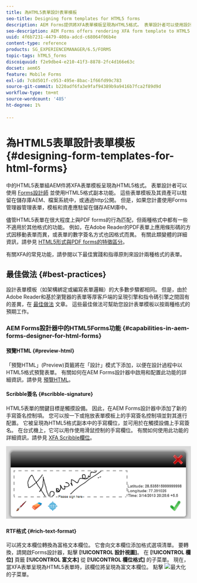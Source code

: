 ```yaml
---
title: 為HTML5表單設計表單模板
seo-title: Designing form templates for HTML5 forms
description: AEM Forms提供將XFA表單模板呈現為HTML5格式。 表單設計者可以使用設計器設計表單模板，並使用HTML5格式副本功能。
seo-description: AEM Forms offers rendering XFA form template to HTML5 format. Form designers can design form templates using Designer and use the HTML5 rendition capability.
uuid: 4f6b7231-4479-400a-adcd-c68064f06b4e
content-type: reference
products: SG_EXPERIENCEMANAGER/6.5/FORMS
topic-tags: hTML5_forms
discoiquuid: f2e9dbe4-e210-41f3-8878-2fc4d166e63c
docset: aem65
feature: Mobile Forms
exl-id: 7c8d501f-c953-495e-8bac-1f66fd99c783
source-git-commit: b220adf6fa3e9faf94389b9a9416b7fca2f89d9d
workflow-type: tm+mt
source-wordcount: '485'
ht-degree: 1%

---
```


# 為HTML5表單設計表單模板{#designing-form-templates-for-html-forms}

中的HTML5表單組AEM件將XFA表單模板呈現為HTML5格式。 表單設計者可以使用 [Forms設計師](https://www.adobe.com/go/learn_aemforms_designer_63_tw) 並使用HTML5格式副本功能。 這些表單模板及其資產可以駐留在儲存庫AEM、檔案系統中，或通過http公開。 但是，如果您計畫使用Forms管理器管理表單，模板和資產應駐留在儲存AEM庫中。

儘管HTML5表單在很大程度上與PDF forms的行為匹配，但兩種格式中都有一些不適用於其他格式的功能。 例如，在Adobe Reader的PDF表單上應用條形碼的方式因移動表單而異，或表單的數字簽名方式也因格式而異。 有關此類變體的詳細資訊，請參見 [HTML5形式與PDF forms的特徵區分](../../forms/using/feature-differentiation-html5-forms-pdf-forms.md)。

有關XFA的常見功能，請參閱以下最佳實踐和指導原則來設計兩種格式的表單。

## 最佳做法 {#best-practices}

設計表單模板（如架構綁定或編寫表單邏輯）的大多數步驟都相同。 但是，由於Adobe Reader和基於瀏覽器的表單等厚客戶端的呈現引擎和指令碼引擎之間固有的差異，在 [最佳做法](/help/forms/using/design-accessible-html5-forms.md) 文章。 這些最佳做法可幫助您設計表單模板以按兩種格式的預期工作。

### AEM Forms設計器中的HTML5Forms功能 {#capabilities-in-aem-forms-designer-for-html-forms}

#### 預覽HTML {#preview-html}

「預覽HTML」(Preview)頁籤將在「設計」模式下添加，以便在設計過程中以HTML5格式預覽表單。 有關如何在AEM Forms設計器中啟用和配置此功能的詳細資訊，請參見 [預覽HTML](../../forms/using/preview-xdp-forms-html.md)。

#### Scribble簽名 {#scribble-signature}

HTML5表單的關鍵目標是觸摸設備。 因此，在AEM Forms設計器中添加了新的手寫簽名控制項。 您可以按一下或拖放表單模板上的手寫簽名控制項並對其進行配置。 它被呈現為HTML5格式副本中的手寫欄位，並可用於在觸摸設備上手寫簽名。 在台式機上，它可以用作使用滑鼠控制的手寫欄位。 有關如何使用此功能的詳細資訊，請參見 [XFA Scribble欄位](../../forms/using/scribble-signature.md)。

![4](assets/4.png)

#### RTF格式 {#rich-text-format}

可以將文本欄位轉換為富格文本欄位。 它會向文本欄位添加格式選項清單。 要轉換，請開啟Forms設計器，點擊 **[!UICONTROL 設計視圖]**。 在 **[!UICONTROL 欄位]** 頁籤 **[!UICONTROL 富文本]** 從 **[!UICONTROL 欄位格式]** 的子菜單。 現在，當XFA表單呈現為HTML5表單時，該欄位將呈現為富文本欄位。 點擊 ![最大化](assets/maximize_icon.svg) 的子菜單。
